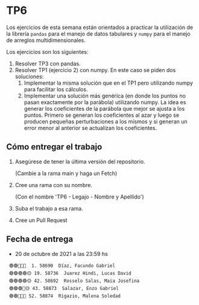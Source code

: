 # TP6

Los ejercicios de esta semana están orientados a practicar la utilización de la librería `pandas` para el manejo de datos tabulares y `numpy` para el manejo de arreglos multidimensionales.

Los ejercicios son los siguientes:
1. Resolver TP3 con pandas.
2. Resolver TP1 (ejercicio 2) con numpy.
    En este caso se piden dos soluciones:
    1. Implementar la misma solución que en el TP1 pero utilizando numpy para facilitar los cálculos.
    2. Implementar una solución más genérica (en donde los puntos no pasan exactamente por la parábola) utilizando numpy. La idea es generar los coeficientes de la parábola que mejor se ajusta a los puntos. Primero se generan los coeficientes al azar y luego se producen pequeñas perturbaciones a los mismos y si generan un error menor al anterior se actualizan los coeficientes.

## Cómo entregar el trabajo
1. Asegúrese de tener la última versión del repositorio.
    
    (Cambie a la rama main y haga un Fetch)
2. Cree una rama con su nombre.
    
    (Con el nombre 'TP6 - Legajo - Nombre y Apellido')
3. Suba el trabajo a esa rama.
4. Cree un Pull Request 

## Fecha de entrega
- 20 de octubre de 2021 a las 23:59 hs

```
 🟢🟢🔴🔴🔴  1. 58690  Díaz, Facundo Gabriel                   
 🟢🟢🟢🟢🟡 19. 58736  Juarez Hindi, Lucas David               
 🟢🟢🟢🟢🟡 42. 58692  Rosselo Salas, Maia Josefina            
 🟢🟢🟢🔴🟡 43. 58873  Salazar, Enzo Gabriel                   
 🟢🟢🔴🔴🔴 52. 58874  Rigazio, Malena Soledad                 
```
